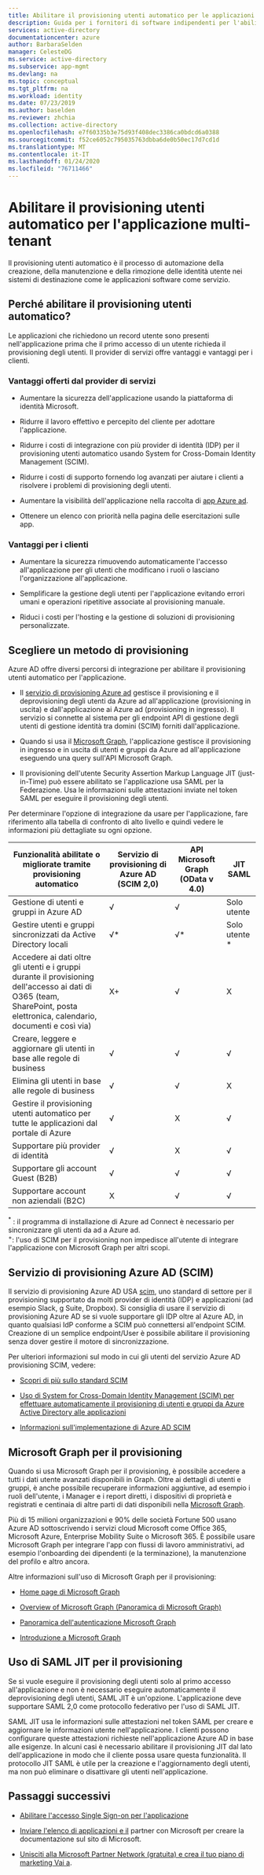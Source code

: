 ```yaml
---
title: Abilitare il provisioning utenti automatico per le applicazioni multi-tenant-Azure AD
description: Guida per i fornitori di software indipendenti per l'abilitazione del provisioning automatizzato
services: active-directory
documentationcenter: azure
author: BarbaraSelden
manager: CelesteDG
ms.service: active-directory
ms.subservice: app-mgmt
ms.devlang: na
ms.topic: conceptual
ms.tgt_pltfrm: na
ms.workload: identity
ms.date: 07/23/2019
ms.author: baselden
ms.reviewer: zhchia
ms.collection: active-directory
ms.openlocfilehash: e7f60335b3e75d93f408dec3386ca0bdcd6a0388
ms.sourcegitcommit: f52ce6052c795035763dbba6de0b50ec17d7cd1d
ms.translationtype: MT
ms.contentlocale: it-IT
ms.lasthandoff: 01/24/2020
ms.locfileid: "76711466"
---
```

# <a name="enable-automatic-user-provisioning-for-your-multi-tenant-application"></a>Abilitare il provisioning utenti automatico per l'applicazione multi-tenant

Il provisioning utenti automatico è il processo di automazione della creazione, della manutenzione e della rimozione delle identità utente nei sistemi di destinazione come le applicazioni software come servizio.

## <a name="why-enable-automatic-user-provisioning"></a>Perché abilitare il provisioning utenti automatico?

Le applicazioni che richiedono un record utente sono presenti nell'applicazione prima che il primo accesso di un utente richieda il provisioning degli utenti. Il provider di servizi offre vantaggi e vantaggi per i clienti.

### <a name="benefits-to-you-as-the-service-provider"></a>Vantaggi offerti dal provider di servizi

* Aumentare la sicurezza dell'applicazione usando la piattaforma di identità Microsoft.

* Ridurre il lavoro effettivo e percepito del cliente per adottare l'applicazione.

* Ridurre i costi di integrazione con più provider di identità (IDP) per il provisioning utenti automatico usando System for Cross-Domain Identity Management (SCIM).

* Ridurre i costi di supporto fornendo log avanzati per aiutare i clienti a risolvere i problemi di provisioning degli utenti.

* Aumentare la visibilità dell'applicazione nella raccolta di [app Azure ad](https://azuremarketplace.microsoft.com/marketplace/apps).

* Ottenere un elenco con priorità nella pagina delle esercitazioni sulle app.

### <a name="benefits-to-your-customers"></a>Vantaggi per i clienti

* Aumentare la sicurezza rimuovendo automaticamente l'accesso all'applicazione per gli utenti che modificano i ruoli o lasciano l'organizzazione all'applicazione.

* Semplificare la gestione degli utenti per l'applicazione evitando errori umani e operazioni ripetitive associate al provisioning manuale.

* Riduci i costi per l'hosting e la gestione di soluzioni di provisioning personalizzate.

## <a name="choose-a-provisioning-method"></a>Scegliere un metodo di provisioning

Azure AD offre diversi percorsi di integrazione per abilitare il provisioning utenti automatico per l'applicazione.

* Il [servizio di provisioning Azure ad](user-provisioning.md) gestisce il provisioning e il deprovisioning degli utenti da Azure ad all'applicazione (provisioning in uscita) e dall'applicazione ai Azure ad (provisioning in ingresso). Il servizio si connette al sistema per gli endpoint API di gestione degli utenti di gestione identità tra domini (SCIM) forniti dall'applicazione.

* Quando si usa il [Microsoft Graph](https://docs.microsoft.com/graph/), l'applicazione gestisce il provisioning in ingresso e in uscita di utenti e gruppi da Azure ad all'applicazione eseguendo una query sull'API Microsoft Graph.

* Il provisioning dell'utente Security Assertion Markup Language JIT (just-in-Time) può essere abilitato se l'applicazione usa SAML per la Federazione. Usa le informazioni sulle attestazioni inviate nel token SAML per eseguire il provisioning degli utenti.

Per determinare l'opzione di integrazione da usare per l'applicazione, fare riferimento alla tabella di confronto di alto livello e quindi vedere le informazioni più dettagliate su ogni opzione.

| Funzionalità abilitate o migliorate tramite provisioning automatico| Servizio di provisioning di Azure AD (SCIM 2,0)| API Microsoft Graph (OData v 4.0)| JIT SAML |
|---|---|---|---|
| Gestione di utenti e gruppi in Azure AD| √| √| Solo utente |
| Gestire utenti e gruppi sincronizzati da Active Directory locali| √*| √*| Solo utente * |
| Accedere ai dati oltre gli utenti e i gruppi durante il provisioning dell'accesso ai dati di O365 (team, SharePoint, posta elettronica, calendario, documenti e così via)| X+| √| X |
| Creare, leggere e aggiornare gli utenti in base alle regole di business| √| √| √ |
| Elimina gli utenti in base alle regole di business| √| √| X |
| Gestire il provisioning utenti automatico per tutte le applicazioni dal portale di Azure| √| X| √ |
| Supportare più provider di identità| √| X| √ |
| Supportare gli account Guest (B2B)| √| √| √ |
| Supportare account non aziendali (B2C)| X| √| √ |

<sup>*</sup> : il programma di installazione di Azure ad Connect è necessario per sincronizzare gli utenti da ad a Azure ad.  
<sup>+</sup >: l'uso di SCIM per il provisioning non impedisce all'utente di integrare l'applicazione con Microsoft Graph per altri scopi.

## <a name="azure-ad-provisioning-service-scim"></a>Servizio di provisioning Azure AD (SCIM)

Il servizio di provisioning Azure AD USA [scim](https://aka.ms/SCIMOverview), uno standard di settore per il provisioning supportato da molti provider di identità (IDP) e applicazioni (ad esempio Slack, g Suite, Dropbox). Si consiglia di usare il servizio di provisioning Azure AD se si vuole supportare gli IDP oltre al Azure AD, in quanto qualsiasi IdP conforme a SCIM può connettersi all'endpoint SCIM. Creazione di un semplice endpoint/User è possibile abilitare il provisioning senza dover gestire il motore di sincronizzazione. 

Per ulteriori informazioni sul modo in cui gli utenti del servizio Azure AD provisioning SCIM, vedere: 

* [Scopri di più sullo standard SCIM](https://aka.ms/SCIMOverview)

* [Uso di System for Cross-Domain Identity Management (SCIM) per effettuare automaticamente il provisioning di utenti e gruppi da Azure Active Directory alle applicazioni](use-scim-to-provision-users-and-groups.md)

* [Informazioni sull'implementazione di Azure AD SCIM](use-scim-to-provision-users-and-groups.md)

## <a name="microsoft-graph-for-provisioning"></a>Microsoft Graph per il provisioning

Quando si usa Microsoft Graph per il provisioning, è possibile accedere a tutti i dati utente avanzati disponibili in Graph. Oltre ai dettagli di utenti e gruppi, è anche possibile recuperare informazioni aggiuntive, ad esempio i ruoli dell'utente, i Manager e i report diretti, i dispositivi di proprietà e registrati e centinaia di altre parti di dati disponibili nella [Microsoft Graph](https://docs.microsoft.com/graph/api/overview?view=graph-rest-1.0). 

Più di 15 milioni organizzazioni e 90% delle società Fortune 500 usano Azure AD sottoscrivendo i servizi cloud Microsoft come Office 365, Microsoft Azure, Enterprise Mobility Suite o Microsoft 365. È possibile usare Microsoft Graph per integrare l'app con flussi di lavoro amministrativi, ad esempio l'onboarding dei dipendenti (e la terminazione), la manutenzione del profilo e altro ancora. 

Altre informazioni sull'uso di Microsoft Graph per il provisioning:

* [Home page di Microsoft Graph](https://developer.microsoft.com/graph)

* [Overview of Microsoft Graph (Panoramica di Microsoft Graph)](https://docs.microsoft.com/graph/overview)

* [Panoramica dell'autenticazione Microsoft Graph](https://docs.microsoft.com/graph/auth/)

* [Introduzione a Microsoft Graph](https://developer.microsoft.com/graph/get-started)

## <a name="using-saml-jit-for-provisioning"></a>Uso di SAML JIT per il provisioning

Se si vuole eseguire il provisioning degli utenti solo al primo accesso all'applicazione e non è necessario eseguire automaticamente il deprovisioning degli utenti, SAML JIT è un'opzione. L'applicazione deve supportare SAML 2,0 come protocollo federativo per l'uso di SAML JIT.

SAML JIT usa le informazioni sulle attestazioni nel token SAML per creare e aggiornare le informazioni utente nell'applicazione. I clienti possono configurare queste attestazioni richieste nell'applicazione Azure AD in base alle esigenze. In alcuni casi è necessario abilitare il provisioning JIT dal lato dell'applicazione in modo che il cliente possa usare questa funzionalità. Il protocollo JIT SAML è utile per la creazione e l'aggiornamento degli utenti, ma non può eliminare o disattivare gli utenti nell'applicazione.

## <a name="next-steps"></a>Passaggi successivi

* [Abilitare l'accesso Single Sign-on per l'applicazione](isv-sso-content.md)

* [Inviare l'elenco di applicazioni e il](https://microsoft.sharepoint.com/teams/apponboarding/Apps/SitePages/Default.aspx) partner con Microsoft per creare la documentazione sul sito di Microsoft.

* [Unisciti alla Microsoft Partner Network (gratuita) e crea il tuo piano di marketing Vai a](https://partner.microsoft.com/en-us/explore/commercial).
